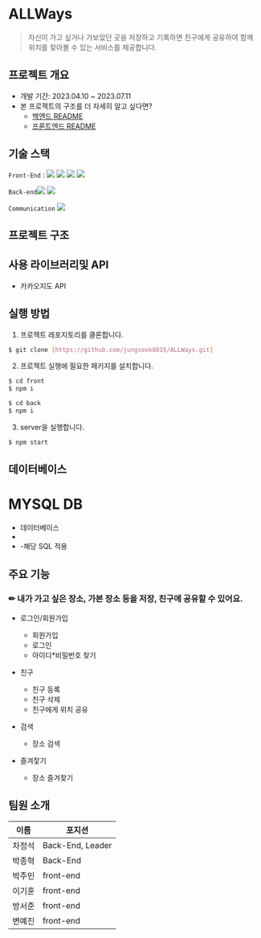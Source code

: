 # ALLWays
> 자신이 가고 싶거나 가보았던 곳을 저장하고 기록하면 친구에게 공유하여 함께 위치를 찾아볼 수 있는 서비스를 제공합니다. 
## 프로젝트 개요
- 개발 기간: 2023.04.10 ~ 2023.07.11
- 본 프로젝트의 구조를 더 자세히 알고 싶다면?
  - [백엔드 README](./backend.md)
  - [프론트엔드 README](./frontend.md)

## 기술 스택
`Front-End` :  <img src="https://img.shields.io/badge/javascript-3178C6?style=flat-square&logo=javascript&logoColor=#F7DF1E"/>
<img src="https://img.shields.io/badge/css3-3178C6?style=flat-square&logo=css3&logoColor=#1572B6"/>
<img src="https://img.shields.io/badge/html5-3178C6?style=flat-square&logo=html5&logoColor=#E34F26"/>
<img src="https://img.shields.io/badge/react-FF4154?style=flat-square&logo=react&logoColor=#E34F26"/>

`Back-end`<img src="https://img.shields.io/badge/nodejs-E0234E?style=flat-square&logo=nodedotjs&logoColor=#6DB33F">
<img src="https://img.shields.io/badge/mysql-3178C6?style=flat-square&logo=mysql&logoColor=#6DB33F"/>

`Communication`
<img src="https://img.shields.io/badge/github-181717?style=flat-square&logo=github&logoColor=white">

## 프로젝트 구조

## 사용 라이브러리및 API
- 카카오지도 API


## 실행 방법

1. 프로젝트 레포지토리를 클론합니다.

```sh
$ git clone [https://github.com/jungseok0815/ALLWays.git]
```

2. 프로젝트 실행에 필요한 패키지를 설치합니다.

```sh
$ cd front
$ npm i

$ cd back
$ npm i
```

3. server을 실행합니다.
```sh
$ npm start
```

## 데이터베이스
# MYSQL DB
 - 데이터베이스
 - 
 - -해당 SQL 적용
## 주요 기능


### ✏ 내가 가고 싶은 장소, 가본 장소 등을 저장, 친구에 공유할 수 있어요. 

+ 로그인/회원가입 
  + 회원가입 
  + 로그인
  + 아이디*비밀번호 찾기

+ 친구
  + 친구 등록
  + 친구 삭제 
  + 친구에게 위치 공유

+ 검색
  + 장소 검색
 
+ 즐겨잧기
  + 장소 즐겨찾기



## 팀원 소개

| 이름 | 포지션 |
| --- | --- | 
| 차정석 | Back-End, Leader |
| 박종혁 | Back-End |
| 박주민 | front-end |
| 이기훈 | front-end |
| 방서준 | front-end |
| 변예진 | front-end |
